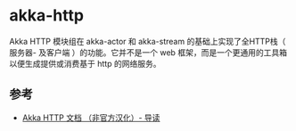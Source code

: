 # akka-http

Akka HTTP 模块组在 akka-actor 和 akka-stream 的基础上实现了全HTTP栈（ 服务器- 及客户端 ）的功能。它并不是一个 web 框架，而是一个更通用的工具箱以便生成提供或消费基于 http 的网络服务。

## 参考

- [Akka HTTP 文档 （非官方汉化）- 导读](https://zhuanlan.zhihu.com/p/24798365)



